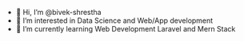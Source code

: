 - 👋 Hi, I’m @bivek-shrestha
- 👀 I’m interested in Data Science and Web/App development
- 🌱 I’m currently learning Web Development Laravel and Mern Stack



<!---
bivek-shrestha/bivek-shrestha is a ✨ special ✨ repository because its `README.md` (this file) appears on your GitHub profile.
You can click the Preview link to take a look at your changes.
--->
